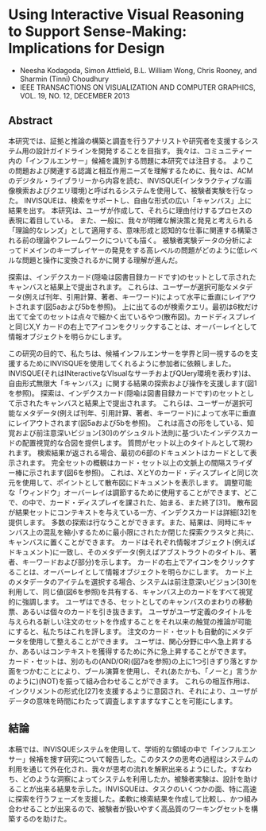 # Using Interactive Visual Reasoning to Support Sense-Making: Implications for Design

- Neesha Kodagoda, Simon Attfield, B.L. William Wong, Chris Rooney, and Sharmin (Tinni) Choudhury
- IEEE TRANSACTIONS ON VISUALIZATION AND COMPUTER GRAPHICS, VOL. 19, NO. 12, DECEMBER 2013

## Abstract
本研究では、証拠と推論の構築と調査を行うアナリストや研究者を支援するシステム用の設計ガイドラインを開発することを目指す。
我々は、コミュニティー内の「インフルエンサー」候補を識別する問題に本研究では注目する。
よりこの問題および関連する認識と相互作用ニーズを理解するために、我々は、ACMのデジタル・ライブラリーから内容を読む、INVISQUE(インタラクティブな画像検索およびクエリ環境)と呼ばれるシステムを使用して、被験者実験を行なった。
INVISQUEは、検索をサポートし、自由な形式の広い「キャンバス」上に結果を出す。
本研究は、ユーザが作成して、それらに理由付けするプロセスの表現に着目している。
また、一般に、我々が明確な解決策と発見と考えられる「理論的なレンズ」として適用する、意味形成と認知的な仕事に関連する構築される前の理論やフレームワークについても描く。
被験者実験データの分析によってドメインのキープレイヤーの発見をする高レベルの問題がどのように低レベルな問題と操作に変換されるかに関する理解が進んだ。

探索は、インデクスカード(隠喩は図書目録カードです)のセットとして示されたキャンバスと結果上で提出されます。
これらは、ユーザーが選択可能なメタデータ(例えば刊年、引用計算、著者、キーワード)によって水平に垂直にレイアウトされます(図5aおよび5bを参照)。
上に出てるのが検索クエリ。最初は6枚だけ出てて全てのセットは点々で細かく出ているやつ(散布図)。カードディスプレイと同じX,Y
カードの右上でアイコンをクリックすることは、オーバーレイとして情報オブジェクトを明らかにします。



この研究の目的で、私たちは、候補インフルエンサーを学界と同一視するのを支援するためにINVISQUEを使用してくれるように参加者に依頼しました。
INVISQUE(それはINteractiveなVIsualなサーチおよびQUery環境を表わす)は、自由形式無限大「キャンバス」に関する結果の探索および操作を支援します(図1を参照)。
探索は、インデクスカード(隠喩は図書目録カードです)のセットとして示されたキャンバスと結果上で提出されます。
これらは、ユーザーが選択可能なメタデータ(例えば刊年、引用計算、著者、キーワード)によって水平に垂直にレイアウトされます(図5aおよび5bを参照)。
これは高さの形をしている、知覚および前注意深いビジョン[30]のゲシュタルト法則に基づいたインデクスカードの配置視覚的な合図を提供します。
質問がセット以上のタイトルとして現われます。
検索結果が返される場合、最初の6部のドキュメントはカードとして表示されます。
完全セットの概観はカード・セット以上の文脈上の間隔スライダー棒に示されます(図6を参照)。
これは、XとYのカード・ディスプレイと同じ次元を使用して、ポイントとして散布図にドキュメントを表示します。
調整可能な「ウィンドウ」オーバーレイは調節するために使用することができます、どこで、の中で、カード・ディスプレイを課された、始まる、また終了[31]。
散布図が結果セットにコンテキストを与えている一方、インデクスカードは詳細[32]を提供します。
多数の探索は行なうことができます。また、結果は、同時にキャンバス上の混乱を縮小するために最小限にされたか閉じた探索クラスタと共に、キャンバスに置くことができます。
カードはそれぞれ情報オブジェクト(例えばドキュメント)に一致し、そのメタデータ(例えばアブストラクトのタイトル、著者、キーワードおよび部分)を示します。
カードの右上でアイコンをクリックすることは、オーバーレイとして情報オブジェクトを明らかにします。
カード上のメタデータのアイテムを選択する場合、システムは前注意深いビジョン[30]を利用して、同じ値(図6を参照)を共有する、キャンバス上のカードをすべて視覚的に強調します。
ユーザはできる、セットとしてのキャンバスのまわりの移動票、あるいは個々のカードを引き抜きます。
ユーザがユーザ定義のタイトルを与えられる新しい注文のセットを作成することをそれ以来の触覚の推論が可能にすると、私たちはこれを評します。
注文のカード・セットも自動的にメタデータを使用して整えることができます。
ユーザは、関心分野に中へ急上昇するか、あるいはコンテキストを獲得するために外に急上昇することができます。
カード・セットは、別のもの(AND/OR)(図7aを参照)の上に1つ引きずり落とすか面をつかむことにより、ブール演算を使用し、それ(あたかも、「ノーと」言うかのように)(NOT)を振って組み合わせることができます。
これらの相互作用は、インクリメントの形式化[27]を支援するように意図され、それにより、ユーザがデータの意味を時間にわたって調査しますますなすことを可能にします。

## 結論
本稿では、INVISQUEシステムを使用して、学術的な領域の中で「インフルエンサー」候補を捜す研究について報告した。このタスクの思考の過程はシステムの利用を通じて外在化され、我々が思考の流れを解釈出来るようにした。すなわち、どのような洞察によってシステムを利用したか。被験者実験は、設計を助けることが出来る結果を示した。INVISQUEは、タスクのいくつかの面、特に高速に探索を行うフェーズを支援した。柔軟に検索結果を作成して比較し、かつ組み合わせることが出来るので、被験者が扱いやすく高品質のワーキングセットを構築するのを助けた。
